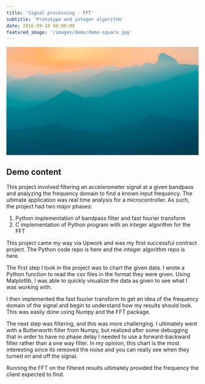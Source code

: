 ```yaml
---
title: 'Signal processing - FFT'
subtitle: 'Prototype and integer algorithm'
date: 2016-09-18 00:00:00
featured_image: '/images/demo/demo-square.jpg'
---
```


![](/images/demo/demo-landscape.jpg)

## Demo content

This project involved filtering an accelerometer signal at a given bandpass
and analyzing the frequency domain to find a known input frequency. The
ultimate application was real time analysis for a microcontroller. As such,
the project had two major phases:

1. Python implementation of bandpass filter and fast fourier transform
2. C implementation of Python program with an integer algorithm for the FFT

This project came my way via Upwork and was my first successful contract
project. The Python code repo is here and the integer algorithm repo is
here.

The first step I took in the project was to chart the given data. I
wrote a Python function to read the csv files in the format they were
given. Using Matplotlib, I was able to quickly visualize the data as
given to see what I was working with.

I then implemented the fast fourier transform to get an idea of the frequency
domain of the signal and begin to understand how my results should look.
This was easily done using Numpy and the FFT package.

The next step was filtering, and this was more challenging. I ultimately
went with a Butterworth filter from Numpy, but realized after some
debugging that in order to have no phase delay I needed to use a
forward-backward filter rather than a one way filter. In my opinion,
this chart is the most interesting since its removed the noise and you
can really see when they turned on and off the signal.

Running the FFT on the filtered results ultimately provided the frequency
the client expected to find.

